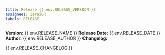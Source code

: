 ```yaml
---
title: Release {{ env.RELEASE_VERSION }}
assignees: ZeraiGR
labels: RELEASE
---
```


**Version:** {{ env.RELEASE_NAME }}
**Release Date:** {{ env.RELEASE_DATE }}
**Author:** {{ env.RELEASE_AUTHOR }}
**Changelog:**

{{ env.RELEASE_CHANGELOG }}